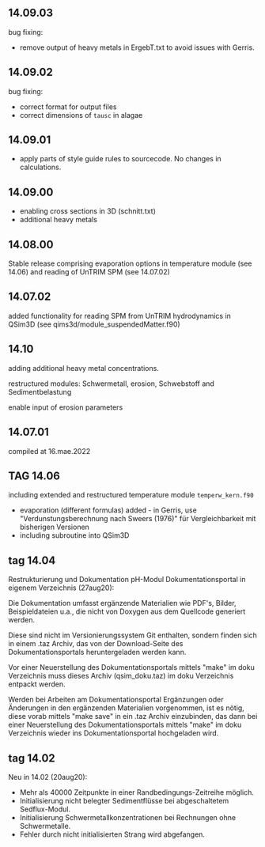 ## 14.09.03
bug fixing:
* remove output of heavy metals in ErgebT.txt to avoid issues with Gerris.

## 14.09.02
bug fixing:
* correct format for output files
* correct dimensions of `tausc` in alagae

## 14.09.01
* apply parts of style guide rules to sourcecode. No changes in calculations.

## 14.09.00
* enabling cross sections in 3D (schnitt.txt)
* additional heavy metals 

## 14.08.00
Stable release comprising evaporation options in temperature module (see 14.06) and reading of UnTRIM SPM (see 14.07.02)


## 14.07.02
added functionality for reading SPM from UnTRIM hydrodynamics in QSim3D (see qims3d/module_suspendedMatter.f90)

## 14.10

adding additional heavy metal concentrations.

restructured modules: Schwermetall, erosion, Schwebstoff and Sedimentbelastung

enable input of erosion parameters

## 14.07.01
compiled at 16.mae.2022 


## TAG 14.06
including extended and restructured temperature module `temperw_kern.f90`
* evaporation (different formulas) added - in Gerris, use "Verdunstungsberechnung nach Sweers (1976)" für Vergleichbarkeit mit bisherigen Versionen
* including subroutine into QSim3D


## tag 14.04
Restrukturierung und Dokumentation pH-Modul
Dokumentationsportal in eigenem Verzeichnis (27aug20):
 
Die Dokumentation umfasst ergänzende Materialien wie PDF's, Bilder, Beispieldateien u.a., 
die nicht von Doxygen aus dem Quellcode generiert werden.
 
Diese sind nicht im Versionierungssystem Git enthalten, sondern finden sich in einem .taz Archiv,
das von der Download-Seite des Dokumentationsportals heruntergeladen werden kann.
 
Vor einer Neuerstellung des Dokumentationsportals mittels "make" im doku Verzeichnis muss dieses Archiv (qsim_doku.taz)
im doku Verzeichnis entpackt werden.
 
Werden bei Arbeiten am Dokumentationsportal Ergänzungen oder Änderungen in den ergänzenden Materialien vorgenommen,
ist es nötig, diese vorab mittels "make save" in ein .taz Archiv einzubinden, das dann bei einer 
Neuerstellung des Dokumentationsportals mittels "make" im doku Verzeichnis wieder ins Dokumentationsportal hochgeladen wird.

 
## tag 14.02
Neu in 14.02 (20aug20):
 
- Mehr als 40000 Zeitpunkte in einer Randbedingungs-Zeitreihe möglich.
- Initialisierung nicht belegter Sedimentflüsse bei abgeschaltetem Sedflux-Modul.
- Initialisierung Schwermetallkonzentrationen bei Rechnungen ohne Schwermetalle.
- Fehler durch nicht initialisierten Strang wird abgefangen.
